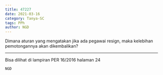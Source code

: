 ```yaml
---
title: 47227
date: 2021-03-16
category: Tanya-SC
tags: PPh
author: NGD
---
```


Dimana aturan yang mengatakan jika ada pegawai resign, maka kelebihan pemotongannya akan dikembalikan?

---

Bisa dilihat di lampiran PER 16/2016 halaman 24

`NGD`
